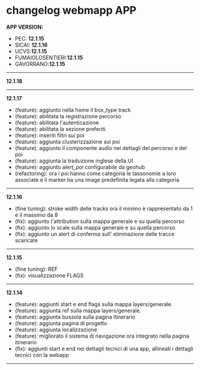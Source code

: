 # changelog webmapp APP

**APP VERSION:**

- PEC: **12.1.15**
- SICAI: **12.1.16**
- UCVS:**12.1.15**
- FUMAIOLOSENTIERI:**12.1.15**
- GAVORRANO:**12.1.15**

---

**12.1.18**

---

**12.1.17**

- (feature): aggiunto nella home il box_type track
- (feature): abilitata la registrazione percorso
- (feature): abilitata l'autenticazione
- (feature): abilitata la sezione preferiti
- (feature): inseriti filtri sui poi
- (feature): aggiunta clusterizzazione sui poi
- (feature): aggiunto il componente audio nei dettagli del percorso e del poi
- (feature): aggiunta la traduzione inglese della UI
- (feature): aggiunto alert_poi configurabile da geohub
- (refactoring): ora i poi hanno come categoria le tassonomie a loro associate e il marker ha una image predefinita legata alla categoria

---

**12.1.16**

- (fine tuning): stroke width delle tracks ora il minimo è rappresentato da 1 e il massimo da 8
- (fix): aggiunto l'attribution sulla mappa generale e su quella percorso
- (fix): aggiunto lo scale sulla mappa generale e su quella percorso
- (fix): aggiunto un alert di conferma sull' eliminazione delle tracce scaricate

---

**12.1.15**

- (fine tuning): REF
- (fix): visualizzazione FLAGS

---

**12.1.14**

- (feature): aggiunti start e end flags sulla mappa layers/generale.
- (feature): aggiunta ref sulla mappa layers/generale.
- (feature): aggiunta bussola sulla pagina itinerario
- (feature): aggiunta pagina di progetto
- (feature): aggiunta localizzazione
- (feature): migliorato il sistema di navigazione ora integrato nella pagina itinerario
- (fix): aggiunti start e end nei dettagli tecnici di una app, allineati i dettagli tecnici con la webapp

---
